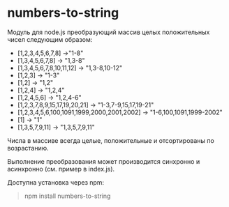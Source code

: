 # numbers-to-string
Модуль для node.js преобразующий массив целых положительных чисел следующим образом:
* [1,2,3,4,5,6,7,8] ->"1-8"
* [1,3,4,5,6,7,8] -> "1,3-8"
* [1,3,4,5,6,7,8,10,11,12] -> "1,3-8,10-12" 
* [1,2,3] -> "1-3" 
* [1,2] -> "1,2" 
* [1,2,4] -> "1,2,4" 
* [1,2,4,5,6] -> "1,2,4-6" 
* [1,2,3,7,8,9,15,17,19,20,21] -> "1-3,7-9,15,17,19-21" 
* [1,2,3,4,5,6,100,1091,1999,2000,2001,2002] -> "1-6,100,1091,1999-2002" 
* [1] -> "1" 
* [1,3,5,7,9,11] -> "1,3,5,7,9,11" 

Числа в массиве всегда целые, положительные и отсортированы по возрастанию.

Выполнение преобразования может производится синхронно и асинхронно (см. пример в index.js).

Доступна установка через npm:
>npm install numbers-to-string
